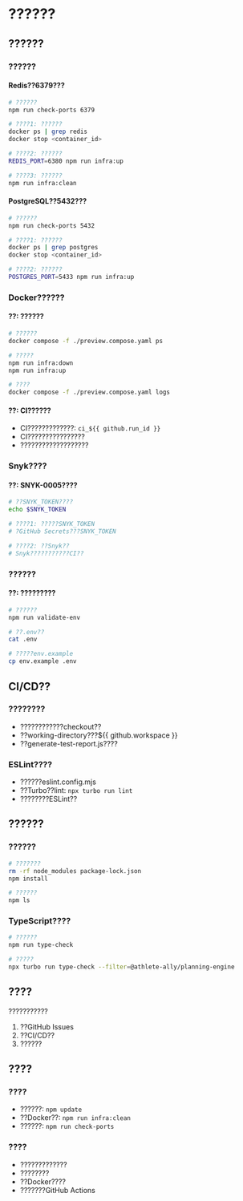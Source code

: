 # ??????

## ??????

### ??????

#### Redis??6379???
```bash
# ??????
npm run check-ports 6379

# ????1: ??????
docker ps | grep redis
docker stop <container_id>

# ????2: ??????
REDIS_PORT=6380 npm run infra:up

# ????3: ??????
npm run infra:clean
```

#### PostgreSQL??5432???
```bash
# ??????
npm run check-ports 5432

# ????1: ??????
docker ps | grep postgres
docker stop <container_id>

# ????2: ??????
POSTGRES_PORT=5433 npm run infra:up
```

### Docker??????

#### ??: ??????
```bash
# ??????
docker compose -f ./preview.compose.yaml ps

# ?????
npm run infra:down
npm run infra:up

# ????
docker compose -f ./preview.compose.yaml logs
```

#### ??: CI??????
- CI?????????????: `ci_${{ github.run_id }}`
- CI????????????????
- ???????????????????

### Snyk????

#### ??: SNYK-0005????
```bash
# ??SNYK_TOKEN????
echo $SNYK_TOKEN

# ????1: ?????SNYK_TOKEN
# ?GitHub Secrets???SNYK_TOKEN

# ????2: ??Snyk??
# Snyk???????????CI??
```

### ??????

#### ??: ?????????
```bash
# ??????
npm run validate-env

# ??.env??
cat .env

# ?????env.example
cp env.example .env
```

## CI/CD??

### ????????
- ????????????checkout??
- ??working-directory???${{ github.workspace }}
- ??generate-test-report.js????

### ESLint????
- ??????eslint.config.mjs
- ??Turbo??lint: `npx turbo run lint`
- ????????ESLint??

## ??????

### ??????
```bash
# ???????
rm -rf node_modules package-lock.json
npm install

# ??????
npm ls
```

### TypeScript????
```bash
# ??????
npm run type-check

# ?????
npx turbo run type-check --filter=@athlete-ally/planning-engine
```

## ????

???????????
1. ??GitHub Issues
2. ??CI/CD??
3. ??????

## ????

### ????
- ??????: `npm update`
- ??Docker??: `npm run infra:clean`
- ??????: `npm run check-ports`

### ????
- ?????????????
- ????????
- ??Docker????
- ???????GitHub Actions

